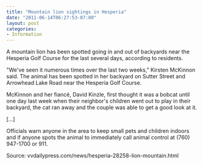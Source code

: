 ```yaml
---
title: "Mountain lion sightings in Hesperia"
date: "2011-06-14T06:27:53-07:00"
layout: post
categories:
- Information
---
```


A mountain lion has been spotted going in and out of backyards near the Hesperia Golf Course for the last several days, according to residents.

"We've seen it numerous times over the last two weeks," Kirsten McKinnon said. The animal has been spotted in her backyard on Sutter Street and Arrowhead Lake Road near the Hesperia Golf Course.

McKinnon and her fiancé, David Kinzle, first thought it was a bobcat until one day last week when their neighbor's children went out to play in their backyard, the cat ran away and the couple was able to get a good look at it.

\[...\]

Officials warn anyone in the area to keep small pets and children indoors and if anyone spots the animal to immediately call animal control at (760) 947-1700 or 911.

Source: vvdailypress.com/news/hesperia-28258-lion-mountain.html